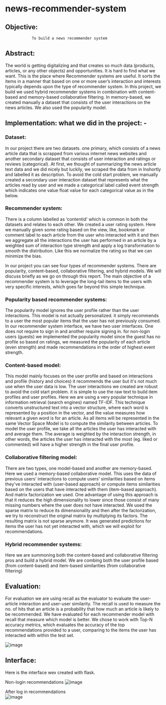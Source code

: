# news-recommender-system

## Objective: 
                To build a news recommender system
## Abstract: 
  The world is getting digitalizing and that creates so much data (products, articles, or any other objects) and opportunities. It is hard to find what we want. This is the place where Recommender systems are useful. It sorts the items in a manner that based on one or more user’s interaction and interests typically depends upon the type of recommender system. In this project, we build we used hybrid recommender systems in combination with content-based and memory-based collaborative filtering. In memory-based, we created manually a dataset that consists of the user interactions on the news articles. We also used the popularity model. 
 
## Implementation: what we did in the project: -
###  Dataset: 
  In our project there are two datasets. one primary, which consists of a news article data that is scrapped from various internet news websites and another secondary dataset that consists of user interaction and ratings or reviews (categorical). At first, we thought of summarizing the news article text data and we did nicely but luckily, we scraped the data from in Inshortly and labelled it as description. To avoid the cold start problem, we manually created a secondary user interaction dataset that represents what the articles read by user and we made a categorical label called event strength which indicates one value float value for each categorical value as in the below.
  
  
### Recommender system:
  There is a column labelled as ‘contentid' which is common in both the datasets and relates to each other. We created a user rating system. Here we manually given some rating based on the view, like, bookmark or comment label to each article from the user who interacted with it and then we aggregate all the interactions the user has performed in an article by a weighted sum of interaction type strength and apply a log transformation to smooth the distribution. Like this we normalize the rating so that we can minimize the bias. 
  

  In our project you can see four types of recommender systems. There are popularity, content-based, collaborative filtering, and hybrid models. We will discuss briefly as we go on through this report. The main objective of a recommender system is to leverage the long-tail items to the users with very specific interests, which goes far beyond this simple technique.
 
 
### Popularity based recommender systems:
  The popularity model ignores the user profile rather than the user interactions. This model is not actually personalized. it simply recommends to a user the most popular items that the user has not previously consumed. In our recommender system interface, we have two user interfaces. One does not require to sign in and another require signing in. for non-login users (guests) we implemented the popularity model since the guest has no profile so based on ratings, we measured the popularity of each article (even strength) and made recommendations in the order of highest event strength. 
 
### Content-based model:
   This model mainly focuses on the user profile and based on interactions and profile (history and choices) it recommends the user but it's not much use when the user data is low. The user interactions we created are robust to avoid the cold start problem. it is simple to use the raw text to build item profiles and user profiles. Here we are using a very popular technique in information retrieval (search engines) named TF-IDF. This technique converts unstructured text into a vector structure, where each word is represented by a position in the vector, and the value measures how relevant a given word is for an article. As all items will be represented in the same Vector Space Model is to compute the similarity between articles. To model the user profile, we take all the articles the user has interacted with and average them. The average is weighted by the interaction strength, in other words, the articles the user has interacted with the most (eg. liked or commented) will have a higher strength in the final user profile. 
 
### Collaborative filtering model:
   There are two types, one model-based and another are memory-based. Here we used a memory-based collaborative model. This uses the data of previous users’ interactions to compute users’ similarities based on items they've interacted with (user-based approach) or compute items similarities based on the users that have interacted with them (item-based approach). And matrix factorization we used. One advantage of using this approach is that it reduces the high dimensionality to lower since those consist of many missing numbers where the user does not have interacted. We used the sparse matrix to reduce its dimensionality and then after the factorization, we try to reconstruct the original matrix by multiplying its factors. The resulting matrix is not sparse anymore. It was generated predictions for items the user has not yet interacted with, which we will exploit for recommendations.
 
### Hybrid recommender systems:
  Here we are summoning both the content-based and collaborative filtering pros and build a hybrid model. We are combing both the user profile based (from content-based) and item-based similarities (from collaborative filtering)
 
 
 
 
## Evaluation:
   For evaluation we are using recall as the evaluator to evaluate the user-article interaction and user-user similarity. The recall is used to measure the no. of hits that an article is a probability that how much an article is likely to be recommended. We have evaluated for each recommender model with recall that measure which model is better. We chose to work with Top-N accuracy metrics, which evaluates the accuracy of the top recommendations provided to a user, comparing to the items the user has interacted with within the test set. 
  
  ![image](https://user-images.githubusercontent.com/64622055/120254183-e1961080-c2a6-11eb-945a-a290e1c43380.png)

    
## Interface: 
  Here is the interface wex created with flask.
  
Non-login recommendations
![image](https://user-images.githubusercontent.com/64622055/120253968-62084180-c2a6-11eb-80a2-6d3b6243da64.png)
 
After log in recommendations                
![image](https://user-images.githubusercontent.com/64622055/120253955-574dac80-c2a6-11eb-9b31-de6d45779eb1.png)
